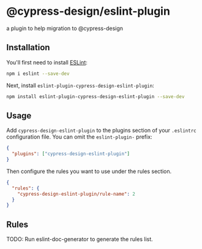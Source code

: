 # @cypress-design/eslint-plugin

a plugin to help migration to @cypress-design

## Installation

You'll first need to install [ESLint](https://eslint.org/):

```sh
npm i eslint --save-dev
```

Next, install `eslint-plugin-cypress-design-eslint-plugin`:

```sh
npm install eslint-plugin-cypress-design-eslint-plugin --save-dev
```

## Usage

Add `cypress-design-eslint-plugin` to the plugins section of your `.eslintrc` configuration file. You can omit the `eslint-plugin-` prefix:

```json
{
  "plugins": ["cypress-design-eslint-plugin"]
}
```

Then configure the rules you want to use under the rules section.

```json
{
  "rules": {
    "cypress-design-eslint-plugin/rule-name": 2
  }
}
```

## Rules

<!-- begin auto-generated rules list -->

TODO: Run eslint-doc-generator to generate the rules list.

<!-- end auto-generated rules list -->
